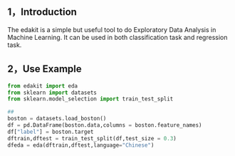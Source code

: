 ## 1，Introduction

The edakit is a simple but useful tool to do Exploratory Data Analysis in Machine Learning.
It can be used in both classification task and regression task. 


## 2，Use Example

```python
from edakit import eda
from sklearn import datasets
from sklearn.model_selection import train_test_split

## 
boston = datasets.load_boston()
df = pd.DataFrame(boston.data,columns = boston.feature_names)
df["label"] = boston.target
dftrain,dftest = train_test_split(df,test_size = 0.3)
dfeda = eda(dftrain,dftest,language="Chinese")

```
